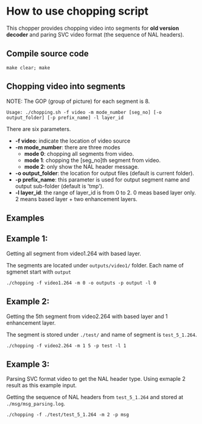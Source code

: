 How to use chopping script
==================
This chopper provides chopping video into segments for **old version decoder** and paring SVC video format (the sequence of NAL headers).

## Compile source code
````
make clear; make
````

## Chopping video into segments
NOTE: The GOP (group of picture) for each segment is 8.
````
Usage: ./chopping.sh -f video -m mode_number [seg_no] [-o output_folder] [-p prefix_name] -l layer_id
````
There are six parameters.
- **-f video**: indicate the location of video source
- **-m mode_number**: there are three modes
  - **mode 0**: chopping all segments from video.
  - **mode 1**: chopping the [seg_no]th segment from video.
  - **mode 2**: only show the NAL header message.
- **-o output_folder**: the location for output files (default is current folder).
- **-p prefix_name**: this parameter is used for output segment name and output sub-folder (default is 'tmp').
- **-l layer_id**: the range of layer_id is from 0 to 2. 0 meas based layer only. 2 means based layer + two enhancement layers.

## Examples
## Example 1:
Getting all segment from video1.264 with based layer.

The segments are located under `outputs/video1/` folder. Each name of sgmenet start with `output`
````
./chopping -f video1.264 -m 0 -o outputs -p output -l 0
````

## Example 2:
Getting the 5th segment from video2.264 with based layer and 1 enhancement layer.

The segment is stored under `./test/` and name of segment is `test_5_1.264`.
````
./chopping -f video2.264 -m 1 5 -p test -l 1
````

## Example 3:
Parsing SVC format video to get the NAL header type. Using exmaple 2 result as this example input.

Getting the sequence of NAL headers from `test_5_1.264` and stored at `./msg/msg_parsing.log`.
````
./chopping -f ./test/test_5_1.264 -m 2 -p msg
````
